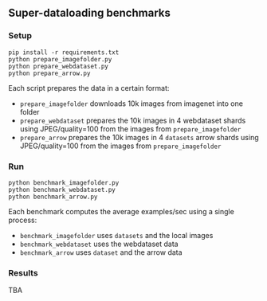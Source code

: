 ## Super-dataloading benchmarks

### Setup

```
pip install -r requirements.txt
python prepare_imagefolder.py
python prepare_webdataset.py
python prepare_arrow.py
```

Each script prepares the data in a certain format:
- `prepare_imagefolder` downloads 10k images from imagenet into one folder
- `prepare_webdataset` prepares the 10k images in 4 webdataset shards using JPEG/quality=100 from the images from `prepare_imagefolder`
- `prepare_arrow` prepares the 10k images in 4 `datasets` arrow shards using JPEG/quality=100 from the images from `prepare_imagefolder`

### Run

```
python benchmark_imagefolder.py
python benchmark_webdataset.py
python benchmark_arrow.py
```

Each benchmark computes the average examples/sec using a single process:
- `benchmark_imagefolder` uses `datasets` and the local images
- `benchmark_webdataset` uses the webdataset data
- `benchmark_arrow` uses `dataset` and the arrow data

### Results

TBA
